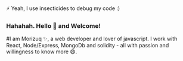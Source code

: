 ⚡ Yeah, I use insecticides to debug my code :)

### Hahahah. Hello 👋 and Welcome! 
#I am Morizuq ✨, a web developer and lover of javascript. 
I work with React, Node/Express, MongoDb and solidity - all with passion and willingness to know more 😄. 

<!--
**Morizuq/Morizuq** is a ✨ _special_ ✨ repository because its `README.md` (this file) appears on your GitHub profile.

Here are some ideas to get you started:

- 🔭 I’m currently working on ...
- 🌱 I’m currently learning ...
- 👯 I’m looking to collaborate on ...
- 🤔 I’m looking for help with ...
- 💬 Ask me about ...
- 📫 How to reach me: ...
- 😄 Pronouns: ...
- ⚡ Fun fact: ...
-->
